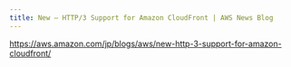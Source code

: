 ```yaml
---
title: New – HTTP/3 Support for Amazon CloudFront | AWS News Blog
---
```


https://aws.amazon.com/jp/blogs/aws/new-http-3-support-for-amazon-cloudfront/

